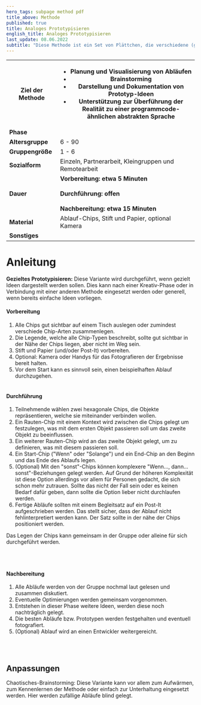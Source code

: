 ```yaml
---
hero_tags: subpage method pdf
title_above: Methode
published: true
title: Analoges Prototypisieren
english_title: Analoges Prototypisieren
last_update: 08.06.2022
subtitle: "Diese Methode ist ein Set von Plättchen, die verschiedene (geometrische) Formen haben. Mit den Plättchen können einfache Abläufe gelegt und somit abgebildet werden. Die Plättchen kann man in die Hand nehmen und nach Regeln anordnen. Dadurch ist es leicht, sich gemeinsam Ideen zu überlegen und diese abzubilden. Das ist der erste Schritt zum Entwickeln. Diese Methode ist auch für Menschen geeignet, die keine Entwickler:innen sind. Mit den Plättchen können Ideen in einer leichten Form der Programmiersprache dargestellt werden."
---
```


<table class="tb">
    <tr>
        <th><strong>Ziel der Methode</strong></th>
        <th>

- Planung und Visualisierung von Abläufen
- Brainstorming
- Darstellung und Dokumentation von Prototyp-Ideen
- Unterstützung zur Überführung der Realität zu einer programmcode-ähnlichen abstrakten Sprache

</th>
    </tr>
    <tr>
      <td><strong>Phase</strong></td>
      <td></td>
    </tr>
    <tr>
      <td><strong>Altersgruppe</strong></td>
      <td>6 - 90</td>
    </tr>
    <tr>
      <td><strong>Gruppengröße</strong></td>
      <td>1 - 6</td>
    </tr>
    <tr>
      <td><strong>Sozialform</strong></td>
      <td>Einzeln, Partnerarbeit, Kleingruppen und Remotearbeit</td>
    </tr>
    <tr>
      <td><strong>Dauer</strong></td>
      <td>
      <strong>
      Vorbereitung: etwa 5 Minuten<br>
      <br>
      Durchführung: offen<br>
      <br>
      Nachbereitung: etwa 15 Minuten<br>
      </strong>
      </td>
    </tr>
    <tr>
      <td><strong>Material</strong></td>
      <td>Ablauf-Chips, Stift und Papier, optional Kamera</td>
    </tr>
    <tr>
      <td><strong>Sonstiges</strong></td>
      <td>
</td>
</tr>
</table>

# Anleitung

<strong>Gezieltes Prototypisieren:</strong> Diese Variante wird durchgeführt, wenn gezielt Ideen dargestellt werden sollen. Dies kann nach einer Kreativ-Phase oder in Verbindung mit einer anderen Methode eingesetzt werden oder generell, wenn bereits einfache Ideen vorliegen.

#### Vorbereitung

1. Alle Chips gut sichtbar auf einem Tisch auslegen oder zumindest verschiede Chip-Arten zusammenlegen.
2. Die Legende, welche alle Chip-Typen beschreibt, sollte gut sichtbar in der Nähe der Chips liegen, aber nicht im Weg sein.
3. Stift und Papier (und/oder Post-It) vorbereiten.
4. Optional: Kamera oder Handys für das Fotografieren der Ergebnisse bereit halten.
5. Vor dem Start kann es sinnvoll sein, einen beispielhaften Ablauf durchzugehen.
   <br><br>

#### Durchführung

1. Teilnehmende wählen zwei hexagonale Chips, die Objekte repräsentieren, welche sie miteinander verbinden wollen.
2. Ein Rauten-Chip mit einem Kontext wird zwischen die Chips gelegt um festzulegen, was mit dem ersten Objekt passieren soll um das zweite Objekt zu beeinflussen.
3. Ein weiterer Rauten-Chip wird an das zweite Objekt gelegt, um zu definieren, was mit diesem passieren soll.
4. Ein Start-Chip ("Wenn" oder "Solange") und ein End-Chip an den Beginn und das Ende des Ablaufs legen.
5. (Optional) Mit den "sonst"-Chips können komplexere "Wenn..., dann... sonst"-Beziehungen gelegt werden. Auf Grund der höheren Komplexität ist diese Option allerdings vor allem für Personen gedacht, die sich schon mehr zutrauen. Sollte das nicht der Fall sein oder es keinen Bedarf dafür geben, dann sollte die Option lieber nicht durchlaufen werden.
6. Fertige Abläufe sollten mit einem Begleitsatz auf ein Post-It aufgeschrieben werden. Das stellt sicher, dass der Ablauf nicht fehlinterpretiert werden kann. Der Satz sollte in der nähe der Chips positioniert werden.

Das Legen der Chips kann gemeinsam in der Gruppe oder alleine für sich durchgeführt werden.

<br><br>

#### Nachbereitung

1. Alle Abläufe werden von der Gruppe nochmal laut gelesen und zusammen diskutiert.
2. Eventuelle Optimierungen werden gemeinsam vorgenommen.
3. Entstehen in dieser Phase weitere Ideen, werden diese noch nachträglich gelegt.
4. Die besten Abläufe bzw. Prototypen werden festgehalten und eventuell fotografiert.
5. (Optional) Ablauf wird an einen Entwickler weitergereicht.

<br><br>

## Anpassungen

Chaotisches-Brainstorming: Diese Variante kann vor allem zum Aufwärmen, zum Kennenlernen der Methode oder einfach zur Unterhaltung eingesetzt werden. Hier werden zufällige Abläufe blind gelegt.

<!--
{% include highlighter.html min-height25p=false content="

## <center>Weitere Define Methoden</center>

#### Methodenname

Kurzbeschreibung Lorem ipsum dolor sit amet, consetetur sadipscing elitr, sed diam
nonumy eirmod tempor invidunt ut labore et dolore magna aliquyam erat, sed diam
voluptua. At vero eos et accusam et justo duo dolores et ea rebum.

<a href='#' class='button is-rounded is-dark'>
   <span>Mehr lesen</span>
  <span class='icon is-small'>
    <i class='fas fa-chevron-right fa-xs'></i>
  </span>
</a>
<br><br>

#### Methodenname

Kurzbeschreibung Lorem ipsum dolor sit amet, consetetur sadipscing elitr, sed diam
nonumy eirmod tempor invidunt ut labore et dolore magna aliquyam erat, sed diam
voluptua. At vero eos et accusam et justo duo dolores et ea rebum.

<a href='#' class='button is-rounded is-dark'>
   <span>Mehr lesen</span>
  <span class='icon is-small'>
    <i class='fas fa-chevron-right fa-xs'></i>
  </span>
</a>
<br><br>

" %}
-->
